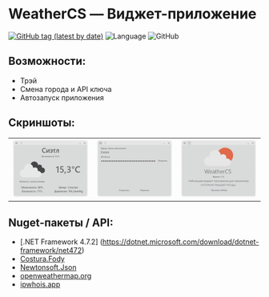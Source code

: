 WeatherCS — Виджет-приложение
=============================

[![GitHub tag (latest by date)](https://img.shields.io/github/v/tag/crashmax-off/weathercs?color=blue&label=Download%20for%20Windows&logo=windows)](https://github.com/crashmax-off/WeatherCS/releases/latest)
![Language](https://img.shields.io/badge/Language-RU-green)
![GitHub](https://img.shields.io/github/license/crashmax-off/WeatherCS?label=License)

Возможности:
------------
 - Трэй
 - Смена города и API ключа
 - Автозапуск приложения

Скриншоты:
----------
<table>
	<tr>
		<td><img src="Screens/screen1.png"></td>
		<td><img src="Screens/screen2.png"></td>
		<td><img src="Screens/screen3.png"></td>
	</tr>
</table>

Nuget-пакеты / API:
-------------
 - [.NET Framework 4.7.2] (https://dotnet.microsoft.com/download/dotnet-framework/net472)
 - [Costura.Fody](https://www.nuget.org/packages/Costura.Fody)
 - [Newtonsoft.Json](https://www.nuget.org/packages/Newtonsoft.Json/)
 - [openweathermap.org](https://openweathermap.org)
 - [ipwhois.app](https://ipwhois.app)
